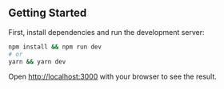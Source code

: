 
## Getting Started

First, install dependencies and run the development server:
```bash
npm install && npm run dev
# or
yarn && yarn dev
```

Open [http://localhost:3000](http://localhost:3000) with your browser to see the result.
